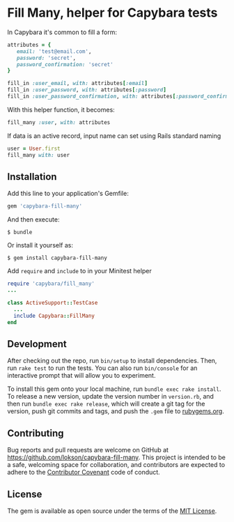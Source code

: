# Fill Many, helper for Capybara tests

In Capybara it's common to fill a form:

```ruby
attributes = {
   email: 'test@email.com', 
   password: 'secret', 
   password_confirmation: 'secret'
}
```
```ruby
fill_in :user_email, with: attributes[:email]
fill_in :user_password, with: attributes[:password]
fill_in :user_password_confirmation, with: attributes[:password_confirmation]
```

With this helper function, it becomes: 

```ruby
fill_many :user, with: attributes 
```
 
If data is an active record, input name can set using Rails standard naming

```ruby
user = User.first
fill_many with: user
```
 
## Installation

Add this line to your application's Gemfile:

```ruby
gem 'capybara-fill-many'
```

And then execute:

    $ bundle

Or install it yourself as:

    $ gem install capybara-fill-many

Add `require` and `include` to in your Minitest helper

```ruby
require 'capybara/fill_many'
...

class ActiveSupport::TestCase
  ...
  include Capybara::FillMany
end
```

## Development

After checking out the repo, run `bin/setup` to install dependencies. Then, run `rake test` to run the tests. You can also run `bin/console` for an interactive prompt that will allow you to experiment.

To install this gem onto your local machine, run `bundle exec rake install`. To release a new version, update the version number in `version.rb`, and then run `bundle exec rake release`, which will create a git tag for the version, push git commits and tags, and push the `.gem` file to [rubygems.org](https://rubygems.org).

## Contributing

Bug reports and pull requests are welcome on GitHub at https://github.com/lokson/capybara-fill-many. This project is intended to be a safe, welcoming space for collaboration, and contributors are expected to adhere to the [Contributor Covenant](contributor-covenant.org) code of conduct.

## License

The gem is available as open source under the terms of the [MIT License](http://opensource.org/licenses/MIT).

